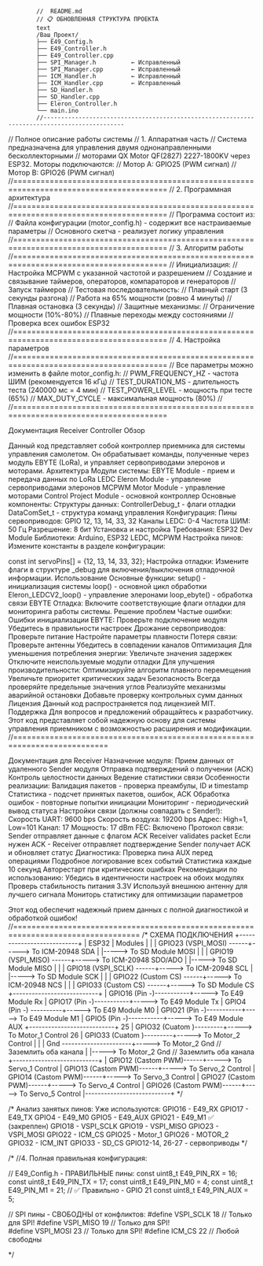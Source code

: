 

            //  README.md
            // 📋 ОБНОВЛЕННАЯ СТРУКТУРА ПРОЕКТА
            text
            /Ваш_Проект/
            ├── E49_Config.h
            ├── E49_Controller.h
            ├── E49_Controller.cpp
            ├── SPI_Manager.h          ← Исправленный
            ├── SPI_Manager.cpp        ← Исправленный  
            ├── ICM_Handler.h          ← Исправленный
            ├── ICM_Handler.cpp        ← Исправленный
            ├── SD_Handler.h
            ├── SD_Handler.cpp
            ├── Eleron_Controller.h
            └── main.ino
            //---------------------------------------------------------------------------------------------
  //  Полное описание работы системы
  //  1. Аппаратная часть
  //  Система предназначена для управления двумя однонаправленными бесколлекторными 
  //  моторами QX Motor QF(2827) 2227-1800KV через ESP32. Моторы подключаются:
  //      Мотор A: GPIO25 (PWM сигнал)
  //      Мотор B: GPIO26 (PWM сигнал)
  //========================================================================================
  //  2. Программная архитектура
  //========================================================================================
  //  Программа состоит из:
  //      Файла конфигурации (motor_config.h) - содержит все настраиваемые параметры
  //      Основного скетча - реализует логику управления
  //========================================================================================
  //  3. Алгоритм работы
  //========================================================================================
  //      Инициализация:
  //          Настройка MCPWM с указанной частотой и разрешением
  //          Создание и связывание таймеров, операторов, компараторов и генераторов
  //          Запуск таймеров
  //      Тестовая последовательность:
  //          Плавный старт (3 секунды разгона)
  //          Работа на 65% мощности (ровно 4 минуты)
  //          Плавная остановка (3 секунды)
  //      Защитные механизмы:
  //          Ограничение мощности (10%-80%)
  //          Плавные переходы между состояниями
  //          Проверка всех ошибок ESP32
  //========================================================================================
  //  4. Настройка параметров
  //========================================================================================
  //  Все параметры можно изменить в файле motor_config.h:
  //      PWM_FREQUENCY_HZ - частота ШИМ (рекомендуется 16 кГц)
  //      TEST_DURATION_MS - длительность теста (240000 мс = 4 мин)
  //      TEST_POWER_LEVEL - мощность при тесте (65%)
  //      MAX_DUTY_CYCLE - максимальная мощность (80%)
  //      
  //========================================================================================



Документация Receiver Controller
Обзор

Данный код представляет собой контроллер приемника для системы управления самолетом. Он обрабатывает команды, полученные через модуль EBYTE (LoRa), и управляет сервоприводами элеронов и моторами.
Архитектура
Модули системы:
    EBYTE Module - прием и передача данных по LoRa
    LEDC Eleron Module - управление сервоприводами элеронов
    MCPWM Motor Module - управление моторами
    Control Project Module - основной контроллер
Основные компоненты:
Структуры данных:
    ControllerDebug_t - флаги отладки
    DataComSet_t - структура команд управления
Конфигурация:
    Пины сервоприводов: GPIO 12, 13, 14, 33, 32
    Каналы LEDC: 0-4
    Частота ШИМ: 50 Гц
    Разрешение: 8 бит
Установка и настройка
Требования:
    ESP32 Dev Module
    Библиотеки: Arduino, ESP32 LEDC, MCPWM
Настройка пинов:
Измените константы в разделе конфигурации:

const int servoPins[] = {12, 13, 14, 33, 32};
Настройка отладки:
Измените флаги в структуре _debug для включения/выключения отладочной информации.
Использование
Основные функции:
    setup() - инициализация системы
    loop() - основной цикл обработки
    Eleron_LEDCV2_loop() - управление элеронами
    loop_ebyte() - обработка связи EBYTE
Отладка:
Включите соответствующие флаги отладки для мониторинга работы системы.
Решение проблем
Частые ошибки:
    Ошибки инициализации EBYTE:
        Проверьте подключение модуля
        Убедитесь в правильности настроек
    Дрожание сервоприводов:
        Проверьте питание
        Настройте параметры плавности
    Потеря связи:
        Проверьте антенны
        Убедитесь в совпадении каналов
Оптимизация
Для уменьшения потребления энергии:
    Увеличьте значения задержек
    Отключите неиспользуемые модули отладки
Для улучшения производительности:
    Оптимизируйте алгоритм плавного перемещения
    Увеличьте приоритет критических задач
Безопасность
    Всегда проверяйте предельные значения углов
    Реализуйте механизмы аварийной остановки
    Добавьте проверку контрольных сумм данных
Лицензия
Данный код распространяется под лицензией MIT.
Поддержка
Для вопросов и предложений обращайтесь к разработчику.
Этот код представляет собой надежную основу 
для системы управления приемником 
с возможностью расширения и модификации.
//===========================================================================

Документация для Receiver
Назначение модуля:
    Прием данных от удаленного Sender модуля
    Отправка подтверждений о получении (ACK)
    Контроль целостности данных
    Ведение статистики связи
Особенности реализации:
    Валидация пакетов - проверка преамбулы, ID и timestamp
    Статистика - подсчет принятых пакетов, ошибок, ACK
    Обработка ошибок - повторные попытки инициации
    Мониторинг - периодический вывод статуса
Настройки связи (должны совпадать с Sender!):
    Скорость UART: 9600 bps
    Скорость воздуха: 19200 bps
    Адрес: High=1, Low=101
    Канал: 17
    Мощность: 17 dBm
    FEC: Включено
Протокол связи:
    Sender отправляет данные с флагом ACK
    Receiver validates packet
    Если нужен ACK - Receiver отправляет подтверждение
    Sender получает ACK и обновляет статус
Диагностика:
    Проверка пина AUX перед операциями
    Подробное логирование всех событий
    Статистика каждые 10 секунд
    Авторестарт при критических ошибках
Рекомендации по использованию:
    Убедись в идентичности настроек на обоих модулях
    Проверь стабильность питания 3.3V
    Используй внешнюю антенну для лучшего сигнала
    Мониторь статистику для оптимизации параметров

Этот код обеспечит надежный прием данных с полной диагностикой и обработкой ошибок!
//==================================================================================
/* 
                           СХЕМА ПОДКЛЮЧЕНИЯ
                  +---------------------------+
                  |          ESP32            |		Modules
                  |                           |
                  | GPIO23 (VSPI_MOSI)  ------+-----> To ICM-20948 SDA
                  |                           |-----> To SD Module MOSI
                  |                           |
                  | GPIO19 (VSPI_MISO)  ------+-----> To ICM-20948 SDO/ADO
                  |                           |-----> To SD Module MISO
                  |                           |
                  | GPIO18 (VSPI_SCLK)  ------+-----> To ICM-20948 SCL
                  |                           |-----> To SD Module SCK
                  |                           |
                  | GPIO22 (Custom CS)  ------+-----> To ICM-20948 NCS
                  |                           |
                  | GPIO33 (Custom CS)  ------+-----> To SD Module CS
                  +---------------------------+
                  | GPIO16  (Pin -)-----------+-----> To E49 Module Rx
                  | GPIO17  (Pin -)-----------+-----> To E49 Module Tx
                  | GPIO4   (Pin -) ----------+-----> To E49 Module M0
                  | GPIO21  (Pin -)-----------+-----> To E49 Module M1
                  | GPIO5   (Pin -)-----------+-----> To E49 Module AUX
                  +---------------------------+
              25    | GPIO32  (Cuatom )---------+-----> To Motor_1 Control
              26    | GPIO33  (Cuatom )---------+-----> To Motor_2 Control
                  |                           |
                  | Gnd	----------------------+-----> To Motor_2 Gnd // Заземлить оба канала
                  | 			                    |-----> To Motor_2 Gnd // Заземлить оба канала
                  +---------------------------+
                  | GPIO12  (Castom PWM)------+-----> To Servo_1 Control
                  | GPIO13  (Castom PWM)------+-----> To Servo_2 Control
                  | GPIO14  (Castom PWM)------+-----> To Servo_3 Control
                  | GPIO27  (Castom PWM)------+-----> To Servo_4 Control
                  | GPIO26  (Castom PWM)------+-----> To Servo_5 Control
                  |---------------------------+
*/

/*
Анализ занятых пинов:
Уже используются:
    GPIO16 - E49_RX
    GPIO17 - E49_TX
    GPIO4 - E49_M0
    GPIO5 - E49_AUX
    GPIO21 - E49_M1 ✅ (закреплен)
    GPIO18 - VSPI_SCLK
    GPIO19 - VSPI_MISO
    GPIO23 - VSPI_MOSI
    GPIO22 - ICM_CS
    GPIO25 - Motor_1
    GPIO26 - MOTOR_2
    GPIO32 - ICM_INT
    GPIO33 - SD_CS
    GPIO12-14, 26-27 - сервоприводы
*/

/*
//4. Полная правильная конфигурация:

// E49_Config.h - ПРАВИЛЬНЫЕ пины:
const uint8_t E49_PIN_RX = 16;
const uint8_t E49_PIN_TX = 17; 
const uint8_t E49_PIN_M0 = 4;
const uint8_t E49_PIN_M1 = 21;  // ✅ Правильно - GPIO 21
const uint8_t E49_PIN_AUX = 5;

// SPI пины - СВОБОДНЫ от конфликтов:
#define VSPI_SCLK 18   // Только для SPI!
#define VSPI_MISO 19   // Только для SPI!  
#define VSPI_MOSI 23   // Только для SPI!
#define ICM_CS    22   // Любой свободны

*/

